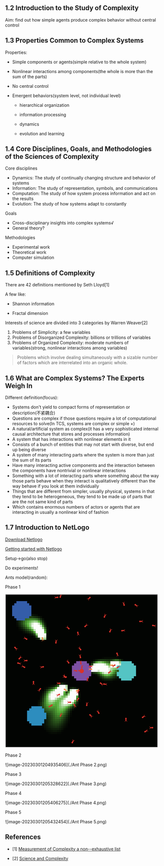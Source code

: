 ## 1.2 Introduction to the Study of Complexity

Aim: find out how simple agents produce complex behavior without central control



## 1.3 Properties Common to Complex Systems

Properties:

+ Simple components or agents(simple relative to the whole system)
+ Nonlinear interactions among components(the whole is more than the sum of the parts)
+ No central control

+ Emergent behaviors(system level, not individual level)

  + hierarchical organization
  + information processing

  + dynamics
  + evolution and learning



## 1.4 Core Disciplines, Goals, and Methodologies of the Sciences of Complexity

Core disciplines

+ Dynamics: The study of continually changing structure and behavior of systems
+ Information: The study of representation, symbols, and communications
+ Computation: The study of how system process information and act on the results
+ Evolution: The study of how systems adapt to constantly



Goals

+ Cross-disciplinary insights into complex systems√
+ General theory?



Methodologies

+ Experimental work
+ Theoretical work
+ Computer simulation



## 1.5 Definitions of Complexity

There are 42 definitions mentioned by Seth Lloyd[1]

A few like:

+ Shannon information

+ Fractal dimension

Interests of science are divided into 3 categories by Warren Weaver[2]

1. Problems of Simplicity: a few variables
2. Problems of Disorganized Complexity: billions or trillions of variables
3. Problems of Organized Complexity: moderate numbers of variables(strong, nonlinear interactions among variables)

> Problems which involve dealing simultaneously with a sizable number of factors which are interrelated into an organic whole.



## 1.6 What are Complex Systems? The Experts Weigh In

Different definition(focus): 

+ Systems don't yield to compact forms of representation or description(不紧耦合)
+ Questions are complex if those questions require a lot of computational resources to solve(In TCS, systems are complex or simple ×)
+ A natural/artificial system as complex(it has a very sophisticated internal causal architecture that stores and processes information)
+ A system that has interactions with nonlinear elements in it
+ Consists of a bunch of entities that may not start with diverse, but end up being diverse
+ A system of many interacting parts where the system is more than just the sum of its parts
+ Have many interacting active components and the interaction between the components have nontrivial or nonlinear interactions
+ Something with a lot of interacting parts where something about the way those parts behave when they interact is qualitatively different than the way behave if you look at them individually
+ Things that are different from simpler, usually physical, systems in that they tend to be heterogeneous, they tend to be made up of parts that are the not same kind of parts
+ Which contains enormous numbers of actors or agents that are interacting in usually a nonlinear kind of fashion



## 1.7 Introduction to NetLogo

[Download Netlogo](http://ccl.northwestern.edu/netlogo/)

[Getting started with Netlogo](http://s3.amazonaws.com/complexityexplorer/IntroToComplexity/NetLogoDocuments/GettingStartedWithNetLogo.pdf)



Setup->go(also stop)

Do experiments!

Ants model(random):

Phase 1

![image-20230301205231868](./1.png)

Phase 2

![image-20230301204935406](./Ant Phase 2.png)

Phase 3

![image-20230301205328622](./Ant Phase 3.png)

Phase 4

![image-20230301205406275](./Ant Phase 4.png)

Phase 5

![image-20230301205432454](./Ant Phase 5.png)



## References

- [1] [Measurement of Complexity a non--exhaustive list](https://web.mit.edu/esd.83/www/notebook/Complexity.PDF)

+ [2] [Science and Complexity](https://fernandonogueiracosta.files.wordpress.com/2015/08/warren-weaver-science-and-complexity-1948.pdf)